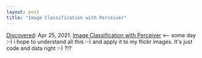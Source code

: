 ```yaml
---
layout: post
title: "Image Classification with Perceiver"
---
```

[Discovered](http://rolandtanglao.com/2020/07/29/p1-blogthis-checkvist-list-links-to-blog/): Apr 25, 2021. [Image Classification with Perceiver](https://keras.io/examples/vision/perceiver_image_classification/) <-- some day :-) i hope to understand all this :-) and apply it to my flickr images. It's just code and data right :-) ?!?
